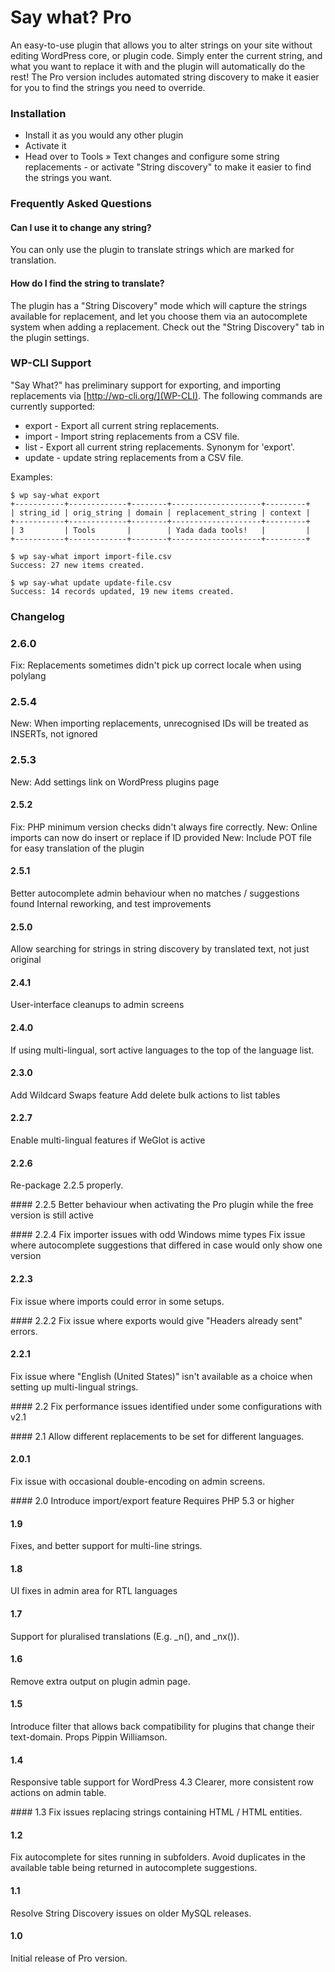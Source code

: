 # Say what? Pro
An easy-to-use plugin that allows you to alter strings on your site without editing WordPress core, or plugin code. Simply enter the current string, and what you want to replace it with and the plugin will automatically do the rest! The Pro version includes automated string discovery to make it easier for you to find the strings you need to override.

### Installation
* Install it as you would any other plugin
* Activate it
* Head over to Tools &raquo; Text changes and configure some string replacements - or activate "String discovery" to make it easier to find the strings you want.

### Frequently Asked Questions

#### Can I use it to change any string?
You can only use the plugin to translate strings which are marked for translation.

#### How do I find the string to translate?
The plugin has a "String Discovery" mode which will capture the strings available for replacement, and let you choose them via an autocomplete system when adding a replacement. Check out the "String Discovery" tab in the plugin settings.

### WP-CLI Support

"Say What?" has preliminary support for exporting, and importing replacements via [http://wp-cli.org/](WP-CLI). The following commands are currently
supported:
* export - Export all current string replacements.
* import - Import string replacements from a CSV file.
* list - Export all current string replacements. Synonym for 'export'.
* update - update string replacements from a CSV file.

Examples:
```
$ wp say-what export
+-----------+-------------+--------+--------------------+---------+
| string_id | orig_string | domain | replacement_string | context |
+-----------+-------------+--------+--------------------+---------+
| 3         | Tools       |        | Yada dada tools!   |         |
+-----------+-------------+--------+--------------------+---------+
```

```
$ wp say-what import import-file.csv
Success: 27 new items created.
```

```
$ wp say-what update update-file.csv
Success: 14 records updated, 19 new items created.
```

### Changelog

### 2.6.0
Fix: Replacements sometimes didn't pick up correct locale when using polylang

### 2.5.4
New: When importing replacements, unrecognised IDs will be treated as INSERTs, not ignored
 
### 2.5.3
New: Add settings link on WordPress plugins page

#### 2.5.2
Fix: PHP minimum version checks didn't always fire correctly.
New: Online imports can now do insert or replace if ID provided
New: Include POT file for easy translation of the plugin

#### 2.5.1 
Better autocomplete admin behaviour when no matches / suggestions found
Internal reworking, and test improvements

#### 2.5.0
Allow searching for strings in string discovery by translated text, not just original

#### 2.4.1
User-interface cleanups to admin screens

#### 2.4.0
If using multi-lingual, sort active languages to the top of the language list.

#### 2.3.0
Add Wildcard Swaps feature
Add delete bulk actions to list tables

#### 2.2.7
Enable multi-lingual features if WeGlot is active

#### 2.2.6
Re-package 2.2.5 properly.

#### 2.2.5
Better behaviour when activating the Pro plugin while the free version is still active

#### 2.2.4
Fix importer issues with odd Windows mime types
Fix issue where autocomplete suggestions that differed in case would only show one version

#### 2.2.3
Fix issue where imports could error in some setups.

#### 2.2.2
Fix issue where exports would give "Headers already sent" errors.

#### 2.2.1
Fix issue where "English (United States)" isn't available as a choice when setting up multi-lingual strings.

#### 2.2
Fix performance issues identified under some configurations with v2.1

#### 2.1
Allow different replacements to be set for different languages.

#### 2.0.1
Fix issue with occasional double-encoding on admin screens.

#### 2.0
Introduce import/export feature
Requires PHP 5.3 or higher

#### 1.9
Fixes, and better support for multi-line strings.

#### 1.8
UI fixes in admin area for RTL languages

#### 1.7
Support for pluralised translations (E.g. _n(), and _nx()).

#### 1.6
Remove extra output on plugin admin page.

#### 1.5
Introduce filter that allows back compatibility for plugins that change their text-domain. Props Pippin Williamson.

#### 1.4
Responsive table support for WordPress 4.3
Clearer, more consistent row actions on admin table.

#### 1.3
Fix issues replacing strings containing HTML / HTML entities.


#### 1.2
Fix autocomplete for sites running in subfolders.
Avoid duplicates in the available table being returned in autocomplete suggestions.

#### 1.1
Resolve String Discovery issues on older MySQL releases.

#### 1.0
Initial release of Pro version.
